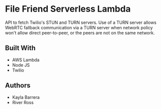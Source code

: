 # File Friend Serverless Lambda

API to fetch Twilio's STUN and TURN servers. Use of a TURN server allows WebRTC fallback communication via a TURN server when network policy won't allow direct peer-to-peer, or the peers are not on the same network.

## Built With

* AWS Lambda
* Node JS
* Twilio

## Authors

* Kayla Barrera
* River Ross
